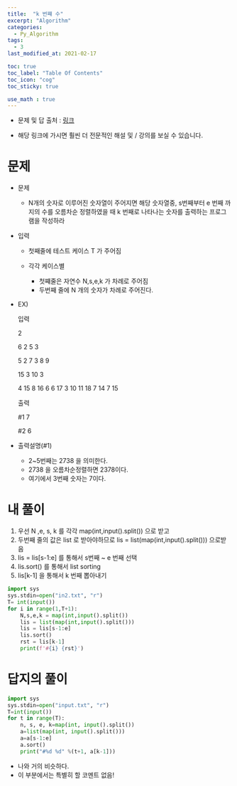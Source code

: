 ```yaml
---
title:  "k 번쨰 수"
excerpt: "Algorithm"
categories:
  - Py_Algorithm
tags:
  - 3
last_modified_at: 2021-02-17

toc: true
toc_label: "Table Of Contents"
toc_icon: "cog"
toc_sticky: true

use_math : true
---
```


- 문제 및 답 출처 : [링크](https://www.inflearn.com/course/%ED%8C%8C%EC%9D%B4%EC%8D%AC-%EC%95%8C%EA%B3%A0%EB%A6%AC%EC%A6%98-%EB%AC%B8%EC%A0%9C%ED%92%80%EC%9D%B4-%EC%BD%94%EB%94%A9%ED%85%8C%EC%8A%A4%ED%8A%B8/dashboard)

- 해당 링크에 가시면 훨씬 더 전문적인 해설 및 / 강의를 보실 수 있습니다. 

# 문제

- 문제 

  - N개의 숫자로 이루어진 숫자열이 주어지면 해당 숫자열중, s번째부터 e 번째 까지의 수를 오름차순 정렬하였을 때 k 번째로 나타나는 숫자를 출력하는 프로그램을 작성하라

- 입력 

  -  첫째줄에 테스트 케이스 T 가 주어짐

  - 각각 케이스별 
    - 첫쨰줄은 자연수 N,s,e,k 가 차례로 주어짐
    - 두번째 줄에 N 개의 숫자가 차례로 주어진다.

- EX)

  입력

  2

  6 2 5 3

  5 2 7 3 8 9 

  15 3 10 3 

  4 15 8 16 6 6 17 3 10 11 18 7 14 7 15

  출력

  #1 7

  #2 6

- 출력설명(#1)
  - 2~5번째는 2738 을 의미한다.
  - 2738 을 오름차순정렬하면 2378이다.
  - 여기에서 3번째 숫자는 7이다.

# 내 풀이

1. 우선 N ,e, s, k 를 각각 map(int,input().split()) 으로 받고 
2. 두번째 줄의 값은 list 로 받아야하므로  lis = list(map(int,input().split())) 으로받음
3. lis = lis[s-1:e] 를 통해서 s번째 ~ e 번째 선택
4. lis.sort() 를 통해서 list sorting
5. lis[k-1] 을 통해서 k 번째 뽑아내기

```python
import sys
sys.stdin=open("in2.txt", "r")
T= int(input())
for i in range(1,T+1):
    N,s,e,k = map(int,input().split())
    lis = list(map(int,input().split()))
    lis = lis[s-1:e]
    lis.sort()
    rst = lis[k-1]
    print(f'#{i} {rst}')
```



# 답지의 풀이

```python
import sys
sys.stdin=open("input.txt", "r")
T=int(input())
for t in range(T):
    n, s, e, k=map(int, input().split())
    a=list(map(int, input().split()))
    a=a[s-1:e]
    a.sort()
    print("#%d %d" %(t+1, a[k-1]))
```

- 나와 거의 비슷하다. 
- 이 부분에서는 특별히 할 코멘트 없음!

